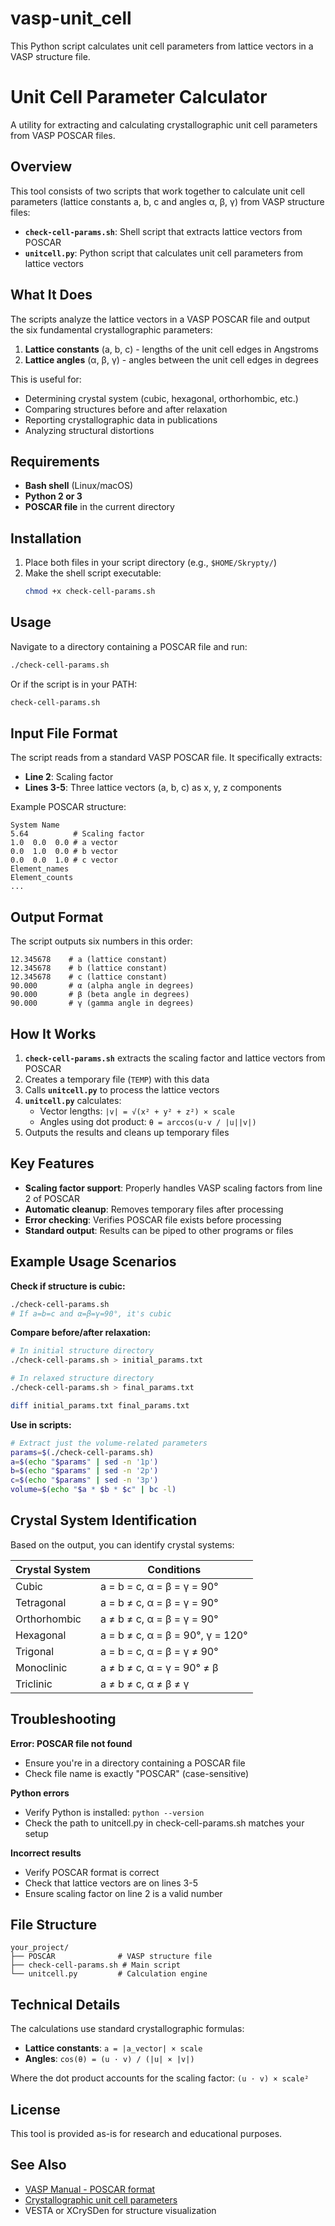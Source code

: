 # vasp-unit_cell
This Python script calculates unit cell parameters from lattice vectors in a VASP structure file.


# Unit Cell Parameter Calculator

A utility for extracting and calculating crystallographic unit cell parameters from VASP POSCAR files.

## Overview

This tool consists of two scripts that work together to calculate unit cell parameters (lattice constants a, b, c and angles α, β, γ) from VASP structure files:

- **`check-cell-params.sh`**: Shell script that extracts lattice vectors from POSCAR
- **`unitcell.py`**: Python script that calculates unit cell parameters from lattice vectors

## What It Does

The scripts analyze the lattice vectors in a VASP POSCAR file and output the six fundamental crystallographic parameters:

1. **Lattice constants** (a, b, c) - lengths of the unit cell edges in Angstroms
2. **Lattice angles** (α, β, γ) - angles between the unit cell edges in degrees

This is useful for:
- Determining crystal system (cubic, hexagonal, orthorhombic, etc.)
- Comparing structures before and after relaxation
- Reporting crystallographic data in publications
- Analyzing structural distortions

## Requirements

- **Bash shell** (Linux/macOS)
- **Python 2 or 3**
- **POSCAR file** in the current directory

## Installation

1. Place both files in your script directory (e.g., `$HOME/Skrypty/`)
2. Make the shell script executable:
   ```bash
   chmod +x check-cell-params.sh
   ```

## Usage

Navigate to a directory containing a POSCAR file and run:

```bash
./check-cell-params.sh
```

Or if the script is in your PATH:
```bash
check-cell-params.sh
```

## Input File Format

The script reads from a standard VASP POSCAR file. It specifically extracts:
- **Line 2**: Scaling factor
- **Lines 3-5**: Three lattice vectors (a, b, c) as x, y, z components

Example POSCAR structure:
```
System Name
5.64          # Scaling factor
1.0  0.0  0.0 # a vector
0.0  1.0  0.0 # b vector  
0.0  0.0  1.0 # c vector
Element_names
Element_counts
...
```

## Output Format

The script outputs six numbers in this order:
```
12.345678    # a (lattice constant)
12.345678    # b (lattice constant)
12.345678    # c (lattice constant)
90.000       # α (alpha angle in degrees)
90.000       # β (beta angle in degrees)  
90.000       # γ (gamma angle in degrees)
```

## How It Works

1. **`check-cell-params.sh`** extracts the scaling factor and lattice vectors from POSCAR
2. Creates a temporary file (`TEMP`) with this data
3. Calls **`unitcell.py`** to process the lattice vectors
4. **`unitcell.py`** calculates:
   - Vector lengths: `|v| = √(x² + y² + z²) × scale`
   - Angles using dot product: `θ = arccos(u·v / |u||v|)`
5. Outputs the results and cleans up temporary files

## Key Features

- **Scaling factor support**: Properly handles VASP scaling factors from line 2 of POSCAR
- **Automatic cleanup**: Removes temporary files after processing
- **Error checking**: Verifies POSCAR file exists before processing
- **Standard output**: Results can be piped to other programs or files

## Example Usage Scenarios

**Check if structure is cubic:**
```bash
./check-cell-params.sh
# If a=b=c and α=β=γ=90°, it's cubic
```

**Compare before/after relaxation:**
```bash
# In initial structure directory
./check-cell-params.sh > initial_params.txt

# In relaxed structure directory  
./check-cell-params.sh > final_params.txt

diff initial_params.txt final_params.txt
```

**Use in scripts:**
```bash
# Extract just the volume-related parameters
params=$(./check-cell-params.sh)
a=$(echo "$params" | sed -n '1p')
b=$(echo "$params" | sed -n '2p')
c=$(echo "$params" | sed -n '3p')
volume=$(echo "$a * $b * $c" | bc -l)
```

## Crystal System Identification

Based on the output, you can identify crystal systems:

| Crystal System | Conditions |
|----------------|------------|
| Cubic | a = b = c, α = β = γ = 90° |
| Tetragonal | a = b ≠ c, α = β = γ = 90° |
| Orthorhombic | a ≠ b ≠ c, α = β = γ = 90° |
| Hexagonal | a = b ≠ c, α = β = 90°, γ = 120° |
| Trigonal | a = b = c, α = β = γ ≠ 90° |
| Monoclinic | a ≠ b ≠ c, α = γ = 90° ≠ β |
| Triclinic | a ≠ b ≠ c, α ≠ β ≠ γ |

## Troubleshooting

**Error: POSCAR file not found**
- Ensure you're in a directory containing a POSCAR file
- Check file name is exactly "POSCAR" (case-sensitive)

**Python errors**
- Verify Python is installed: `python --version`
- Check the path to unitcell.py in check-cell-params.sh matches your setup

**Incorrect results**
- Verify POSCAR format is correct
- Check that lattice vectors are on lines 3-5
- Ensure scaling factor on line 2 is a valid number

## File Structure

```
your_project/
├── POSCAR              # VASP structure file
├── check-cell-params.sh # Main script
└── unitcell.py         # Calculation engine
```

## Technical Details

The calculations use standard crystallographic formulas:
- **Lattice constants**: `a = |a_vector| × scale`
- **Angles**: `cos(θ) = (u · v) / (|u| × |v|)`

Where the dot product accounts for the scaling factor: `(u · v) × scale²`

## License

This tool is provided as-is for research and educational purposes.

## See Also

- [VASP Manual - POSCAR format](https://www.vasp.at/wiki/index.php/POSCAR)
- [Crystallographic unit cell parameters](https://en.wikipedia.org/wiki/Crystal_system)
- VESTA or XCrySDen for structure visualization
